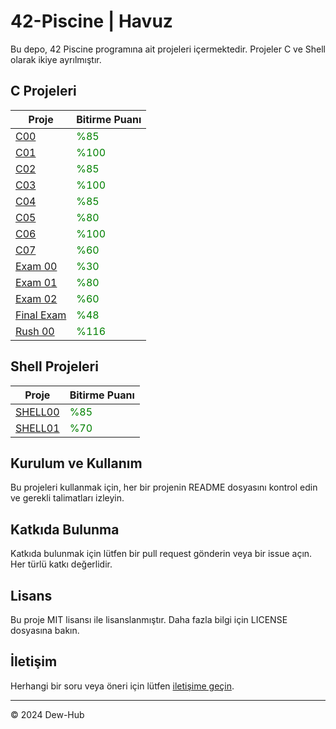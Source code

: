 # 42-Piscine | Havuz

Bu depo, 42 Piscine programına ait projeleri içermektedir. Projeler C ve Shell olarak ikiye ayrılmıştır.

## C Projeleri

| Proje   | Bitirme Puanı             |
|---------|---------------------------|
| [C00](https://github.com/Dew-Hub/42-Piscine/tree/master/C00) | <span style="color: green;">%85</span> |
| [C01](https://github.com/Dew-Hub/42-Piscine/tree/master/C01) | <span style="color: green;">%100</span> |
| [C02](https://github.com/Dew-Hub/42-Piscine/tree/master/C02) | <span style="color: green;">%85</span> |
| [C03](https://github.com/Dew-Hub/42-Piscine/tree/master/C03) | <span style="color: green;">%100</span> |
| [C04](https://github.com/Dew-Hub/42-Piscine/tree/master/C04) | <span style="color: green;">%85</span> |
| [C05](https://github.com/Dew-Hub/42-Piscine/tree/master/C05) | <span style="color: green;">%80</span> |
| [C06](https://github.com/Dew-Hub/42-Piscine/tree/master/C06) | <span style="color: green;">%100</span> |
| [C07](https://github.com/Dew-Hub/42-Piscine/tree/master/C07) | <span style="color: green;">%60</span> |
| [Exam 00](https://github.com/Dew-Hub/42-Piscine/tree/master/Exam00) | <span style="color: green;">%30</span> |
| [Exam 01](https://github.com/Dew-Hub/42-Piscine/tree/master/Exam01) | <span style="color: green;">%80</span> |
| [Exam 02](https://github.com/Dew-Hub/42-Piscine/tree/master/Exam02) | <span style="color: green;">%60</span> |
| [Final Exam](https://github.com/Dew-Hub/42-Piscine/tree/master/FinalExam) | <span style="color: green;">%48</span> |
| [Rush 00](https://github.com/Dew-Hub/42-Piscine/tree/master/Rush00) | <span style="color: green;">%116</span> |

## Shell Projeleri

| Proje     | Bitirme Puanı              |
|-----------|----------------------------|
| [SHELL00](https://github.com/Dew-Hub/42-Piscine/tree/master/SHELL00) | <span style="color: green;">%85</span> |
| [SHELL01](https://github.com/Dew-Hub/42-Piscine/tree/master/SHELL01) | <span style="color: green;">%70</span> |

## Kurulum ve Kullanım

Bu projeleri kullanmak için, her bir projenin README dosyasını kontrol edin ve gerekli talimatları izleyin.

## Katkıda Bulunma

Katkıda bulunmak için lütfen bir pull request gönderin veya bir issue açın. Her türlü katkı değerlidir.

## Lisans

Bu proje MIT lisansı ile lisanslanmıştır. Daha fazla bilgi için LICENSE dosyasına bakın.

## İletişim

Herhangi bir soru veya öneri için lütfen [iletişime geçin](https://github.com/Dew-Hub/42-Piscine/issues).

---

© 2024 Dew-Hub
